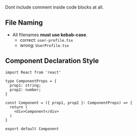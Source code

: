 Dont include comment inside code blocks at all.

## File Naming
- All filenames **must use kebab-case**.
  - correct: `user-profile.tsx`
  - wrong: `UserProfile.tsx`

## Component Declaration Style
```tsx
import React from 'react'

type ComponentProps = {
  prop1: string;
  prop2: number;
}

const Component = ({ prop1, prop2 }: ComponentProps) => {
  return (
    <div>Component</div>
  )
}

export default Component
```

